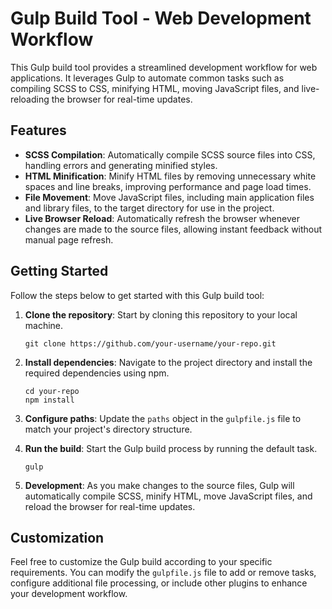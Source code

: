 # Gulp Build Tool - Web Development Workflow

This Gulp build tool provides a streamlined development workflow for web applications. It leverages Gulp to automate common tasks such as compiling SCSS to CSS, minifying HTML, moving JavaScript files, and live-reloading the browser for real-time updates.

## Features

- **SCSS Compilation**: Automatically compile SCSS source files into CSS, handling errors and generating minified styles.
- **HTML Minification**: Minify HTML files by removing unnecessary white spaces and line breaks, improving performance and page load times.
- **File Movement**: Move JavaScript files, including main application files and library files, to the target directory for use in the project.
- **Live Browser Reload**: Automatically refresh the browser whenever changes are made to the source files, allowing instant feedback without manual page refresh.

## Getting Started

Follow the steps below to get started with this Gulp build tool:

1. **Clone the repository**: Start by cloning this repository to your local machine.
   ```
   git clone https://github.com/your-username/your-repo.git
   ```

2. **Install dependencies**: Navigate to the project directory and install the required dependencies using npm.
   ```
   cd your-repo
   npm install
   ```

3. **Configure paths**: Update the `paths` object in the `gulpfile.js` file to match your project's directory structure.

4. **Run the build**: Start the Gulp build process by running the default task.
   ```
   gulp
   ```

5. **Development**: As you make changes to the source files, Gulp will automatically compile SCSS, minify HTML, move JavaScript files, and reload the browser for real-time updates.

## Customization

Feel free to customize the Gulp build according to your specific requirements. You can modify the `gulpfile.js` file to add or remove tasks, configure additional file processing, or include other plugins to enhance your development workflow.
